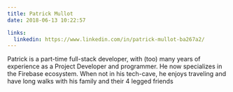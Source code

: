 ```yaml
---
title: Patrick Mullot
date: 2018-06-13 10:22:57

links:
  linkedin: https://www.linkedin.com/in/patrick-mullot-ba267a2/
---
```


Patrick is a part-time full-stack developer, with (too) many years of experience as a Project Developer and programmer. He now specializes in the Firebase ecosystem. When not in his tech-cave, he enjoys traveling and have long walks with his family and their 4 legged friends
